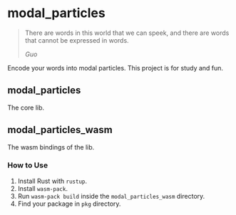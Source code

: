 # modal_particles

> There are words in this world that we can speek, and there are words that cannot be expressed in words.
>
> *Guo*

Encode your words into modal particles. This project is for study and fun.

## modal_particles

The core lib.

## modal_particles_wasm

The wasm bindings of the lib.

### How to Use

1. Install Rust with `rustup`.
2. Install `wasm-pack`.
3. Run `wasm-pack build` inside the `modal_particles_wasm` directory.
4. Find your package in `pkg` directory.